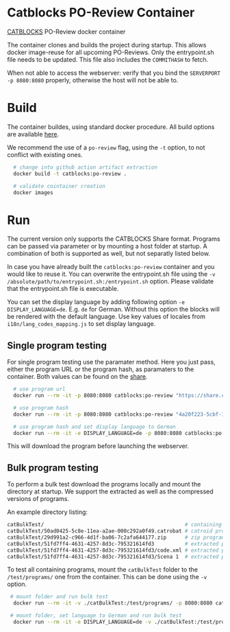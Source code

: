 # Catblocks PO-Review Container

[CATBLOCKS](https://github.com/Catrobat/Catblocks) PO-Review docker container

The container clones and builds the project during startup. This allows docker image-reuse for all upcoming PO-Reviews.
Only the entrypoint.sh file needs to be updated. This file also includes the `COMMITHASH` to fetch. 

When not able to access the webserver: verify that you bind the `SERVERPORT -p 8080:8080` properly, otherwise the host 
will not be able to.

# Build
The container buildes, using standard docker procedure. All build options are available
[here](https://docs.docker.com/engine/reference/commandline/build/). 

We recommend the use of a `po-review` flag, using the `-t` option, to not conflict with existing ones.

```bash
  # change into github action artifact extraction
  docker build -t catblocks:po-review .

  # validate cointainer creation
  docker images
```

# Run
The current version only supports the CATBLOCKS Share format.
Programs can be passed via parameter or by mounting a host folder at startup. 
A combination of both is supported as well, but not separatly listed below. 

In case you have already built the `catblocks:po-review` container and you would like to reuse it. You can overwrite the
 entrypoint.sh file using the `-v /absolute/path/to/entrypoint.sh:/entrypoint.sh` option. Please validate that the 
 entrypoint.sh file is executable. 
 
 
You can set the display language by adding following option `-e DISPLAY_LANGUAGE=de`. E.g. `de` for German. Without this option the blocks will be rendered with the default language.
Use key values of locales from `i18n/lang_codes_mapping.js` to set display language.

## Single program testing
For single program testing use the paramater method. 
Here you just pass, either the program URL or the program hash, as paramaters to the container.
Both values can be found on the [share](https://share.catrob.at/app/).

```bash
  # use program url
  docker run --rm -it -p 8080:8080 catblocks:po-review "https://share.catrob.at/app/project/4a20f223-5cbf-11ea-a2ae-000c292a0f49"

  # use program hash 
  docker run --rm -it -p 8080:8080 catblocks:po-review "4a20f223-5cbf-11ea-a2ae-000c292a0f49"

  # use program hash and set display language to German
  docker run --rm -it -e DISPLAY_LANGUAGE=de -p 8080:8080 catblocks:po-review "4a20f223-5cbf-11ea-a2ae-000c292a0f49" 
```

This will download the program before launching the webserver.

## Bulk program testing
To perform a bulk test download the programs locally and mount the directory at startup. We support the 
extracted as well as the compressed versions of programs.

An example directory listing:

```bash
catBulkTest/                                              # containing directory
catBulkTest/50ad0425-5c8e-11ea-a2ae-000c292a0f49.catrobat # catroid program format
catBulkTest/29d991a2-c966-4d1f-ba06-7c2afa644177.zip      # zip program format
catBulkTest/51fd7ff4-4631-4257-8d3c-795321614fd3          # extracted program format
catBulkTest/51fd7ff4-4631-4257-8d3c-795321614fd3/code.xml # extracted program format
catBulkTest/51fd7ff4-4631-4257-8d3c-795321614fd3/Scena 1  # extracted program format
```

To test all containing programs, mount the `catBulkTest` folder to the `/test/programs/` one from the container. This
can be done using the `-v` option.

```bash
 # mount folder and run bulk test
  docker run --rm -it -v ./catBulkTest:/test/programs/ -p 8080:8080 catblocks:po-review

 # mount folder, set language to German and run bulk test
  docker run --rm -it -e DISPLAY_LANGUAGE=de -v ./catBulkTest:/test/programs/ -p 8080:8080 catblocks:po-review
```